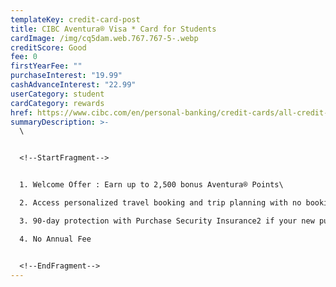 ```yaml
---
templateKey: credit-card-post
title: CIBC Aventura® Visa * Card for Students
cardImage: /img/cq5dam.web.767.767-5-.webp
creditScore: Good
fee: 0
firstYearFee: ""
purchaseInterest: "19.99"
cashAdvanceInterest: "22.99"
userCategory: student
cardCategory: rewards
href: https://www.cibc.com/en/personal-banking/credit-cards/all-credit-cards/aventura-visa-for-students.html
summaryDescription: >-
  \


  <!--StartFragment-->


  1. Welcome Offer : Earn up to 2,500 bonus Aventura® Points\

  2. Access personalized travel booking and trip planning with no booking fees\

  3. 90-day protection with Purchase Security Insurance2 if your new purchase is stolen or breaks\

  4. No Annual Fee


  <!--EndFragment-->
---
```

